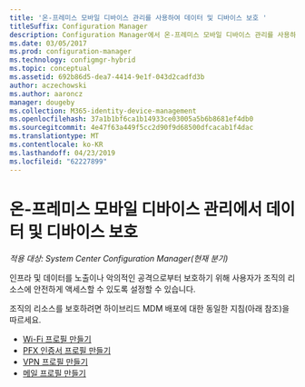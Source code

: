 ```yaml
---
title: '온-프레미스 모바일 디바이스 관리를 사용하여 데이터 및 디바이스 보호 '
titleSuffix: Configuration Manager
description: Configuration Manager에서 온-프레미스 모바일 디바이스 관리를 사용하여 데이터 및 디바이스를 보호합니다.
ms.date: 03/05/2017
ms.prod: configuration-manager
ms.technology: configmgr-hybrid
ms.topic: conceptual
ms.assetid: 692b86d5-dea7-4414-9e1f-043d2cadfd3b
author: aczechowski
ms.author: aaroncz
manager: dougeby
ms.collection: M365-identity-device-management
ms.openlocfilehash: 37a1b1bf6ca1b14933ce03005a5b6b8681ef4db0
ms.sourcegitcommit: 4e47f63a449f5cc2d90f9d68500dfcacab1f4dac
ms.translationtype: MT
ms.contentlocale: ko-KR
ms.lasthandoff: 04/23/2019
ms.locfileid: "62227899"
---
```

# <a name="protect-data-and-devices-in-on-premises-mobile-device-management"></a>온-프레미스 모바일 디바이스 관리에서 데이터 및 디바이스 보호

*적용 대상: System Center Configuration Manager(현재 분기)*

인프라 및 데이터를 노출이나 악의적인 공격으로부터 보호하기 위해 사용자가 조직의 리소스에 안전하게 액세스할 수 있도록 설정할 수 있습니다.

조직의 리소스를 보호하려면 하이브리드 MDM 배포에 대한 동일한 지침(아래 참조)을 따르세요.

- [Wi-Fi 프로필 만들기](create-wifi-profiles.md)
- [PFX 인증서 프로필 만들기](create-pfx-certificate-profiles.md)
- [VPN 프로필 만들기](create-vpn-profiles.md)
- [메일 프로필 만들기](create-exchange-activesync-profiles.md)
